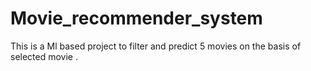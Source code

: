 # Movie_recommender_system
This is a Ml based project to filter and predict 5 movies on the basis of selected movie .
